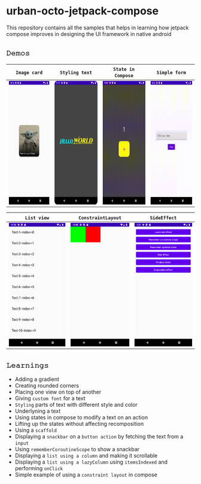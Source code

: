 # urban-octo-jetpack-compose
This repository contains all the samples that helps in learning how jetpack compose improves in designing the UI framework in native android


## `𝙳𝚎𝚖𝚘𝚜`
| **`Image card`** | **`Styling text`** | **`State in Compose`** | **`Simple form`** |
| ---------------- | ------------------ | ---------------------- | ----------------- |
| <img src="https://github.com/devrath/urban-octo-jetpack-compose/blob/main/assets/outputs/imagecard.png" width="160" height="330"/> | <img src="https://github.com/devrath/urban-octo-jetpack-compose/blob/main/assets/outputs/stylingtext.png" width="160" height="330"/> | <img src="https://github.com/devrath/urban-octo-jetpack-compose/blob/main/assets/outputs/state.gif" width="160" height="330"/> | <img src="https://github.com/devrath/urban-octo-jetpack-compose/blob/main/assets/outputs/simpleform.gif" width="160" height="330"/> |

| **`List view`** | **`ConstraintLayout`** | **`SideEffect`** |
| --------------- | ---------------------- | ---------------- |
| <img src="https://github.com/devrath/urban-octo-jetpack-compose/blob/main/assets/outputs/listview.png" width="160" height="330"/> | <img src="https://github.com/devrath/urban-octo-jetpack-compose/blob/main/assets/outputs/ConstraintLayout.png" width="160" height="330"/> | <img src="https://github.com/devrath/urban-octo-jetpack-compose/blob/main/assets/outputs/SideEffectsSelection.png" width="160" height="330"/> |


## `𝙻𝚎𝚊𝚛𝚗𝚒𝚗𝚐𝚜`
* Adding a gradient 
* Creating rounded corners
* Placing one view on top of another
* Giving `custom font` for a text
* `Styling` parts of text with different style and color
* Underlyning a text
* Using states in compose to modify a text on an action
* Lifting up the states without affecting recomposition
* Using a `scaffold`
* Displaying a `snackbar` on a `button action` by fetching the text from a `input`
* Using `rememberCoroutineScope` to show a snackbar 
* Displaying a `list using a column` and making it scrollable
* Displaying a `list using a lazyColumn` using `itemsIndexed` and performing `onClick`
* Simple example of using a `constraint layout` in compose
